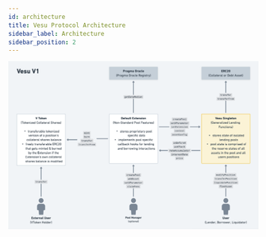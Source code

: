 ```yaml
---
id: architecture
title: Vesu Protocol Architecture
sidebar_label: Architecture
sidebar_position: 2
---
```


![Vesu Architecture](./images/vesu-architecture.png)
